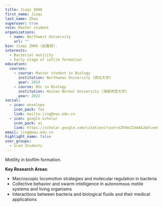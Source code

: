 ```yaml
---
title: Jiaqi ZHAO
first_name: Jiaqi
last_name: Zhao
superuser: true
role: Master student
organizations:
  - name: Northwest University
    url: ""
bio: Jiaqi ZHAO (赵嘉祺).
interests:
  - Bacterial motility
  - Early stage of iofilm formation
education:
  courses:
    - course: Master student in Biology
      institution: Northweas University (西北大学)
      year: 2024
    - course: BSc in Biology
      institution: Hainan Normal University (海南师范大学)
      year: 2022
social:
  - icon: envelope
    icon_pack: fas
    link: mailto:jing@nwu.edu.cn
  - icon: google-scholar
    icon_pack: ai
    link: https://scholar.google.com/citations?user=CDtNe2IAAAAJ&hl=en
email: jing@nwu.edu.cn
highlight_name: false
user_groups:
  - Grad Students
---
```

Motility in biofilm formation.

**Key Research Areas**:  
- Macroscopic locomotion strategies and molecular regulation in bacteria  
- Collective behavior and swarm intelligence in autonomous motile systems and living organisms  
- Interactions between bacteria and biological fluids and their medical applications  